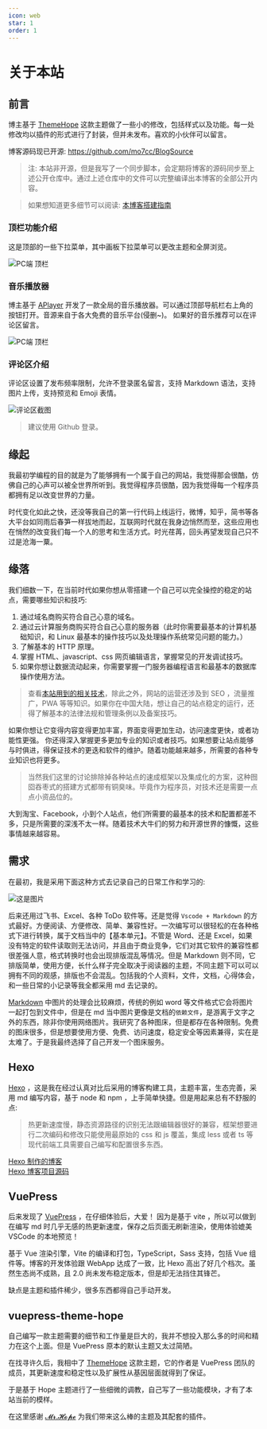 ```yaml
---
icon: web
star: 1
order: 1
---
```


# 关于本站

## 前言

博主基于 [ThemeHope](https://theme-hope.vuejs.press) 这款主题做了一些小的修改，包括样式以及功能。每一处修改均以插件的形式进行了封装，但并未发布。喜欢的小伙伴可以留言。

博客源码现已开源: <https://github.com/mo7cc/BlogSource>

> 注: 本站非开源，但是我写了一个同步脚本，会定期将博客的源码同步至上述公开仓库中。通过上述仓库中的文件可以完整编译出本博客的全部公开内容。

> 如果想知道更多细节可以阅读: [本博客搭建指南](../devBlogProcess/README.md)

### 顶栏功能介绍

这是顶部的一些下拉菜单，其中画板下拉菜单可以更改主题和全屏浏览。

![PC端 顶栏](./image/navBar.png)

### 音乐播放器

博主基于 [APlayer](https://aplayer.js.org) 开发了一款全局的音乐播放器。可以通过顶部导航栏右上角的 <MyIcon name="music" /> 按钮打开。音源来自于各大免费的音乐平台(侵删~)。 如果好的音乐推荐可以在评论区留言。

![PC端 顶栏](./image/musicPlay.png)

### 评论区介绍

评论区设置了发布频率限制，允许不登录匿名留言，支持 Markdown 语法，支持图片上传，支持预览和 Emoji 表情。

![评论区截图](./image/common.png)

> 建议使用 Github 登录。

## 缘起

我最初学编程的目的就是为了能够拥有一个属于自己的网站，我觉得那会很酷，仿佛自己的心声可以被全世界所听到。我觉得程序员很酷，因为我觉得每一个程序员都拥有足以改变世界的力量。

时代变化如此之快，还没等我自己的第一行代码上线运行，微博，知乎，简书等各大平台如同雨后春笋一样拔地而起，互联网时代就在我身边悄然而至，这些应用也在悄然的改变我们每一个人的思考和生活方式。时光荏苒，回头再望发现自己只不过是沧海一粟。

## 缘落

我们细数一下，在当前时代如果你想从零搭建一个自己可以完全操控的稳定的站点，需要哪些知识和技巧:

1. 通过域名商购买符合自己心意的域名。
2. 通过云计算服务商购买符合自己心意的服务器（此时你需要最基本的计算机基础知识，和 Linux 最基本的操作技巧以及处理操作系统常见问题的能力。）
3. 了解基本的 HTTP 原理。
4. 掌握 HTML、javascript、css 网页编辑语言，掌握常见的开发调试技巧。
5. 如果你想让数据流动起来，你需要掌握一门服务器编程语言和最基本的数据库操作使用方法。

> 查看[本站用到的相关技术](../favorite/links/document.md)，除此之外，网站的运营还涉及到 SEO ，流量推广，PWA 等等知识。如果你在中国大陆，想让自己的站点稳定的运行，还得了解基本的法律法规和管理条例以及备案技巧。

如果你想让它变得内容变得更加丰富，界面变得更加生动，访问速度更快，或者功能性更强。
你还得深入掌握更多更加专业的知识或者技巧。如果想要让站点能够与时俱进，得保证技术的更迭和软件的维护。随着功能越来越多，所需要的各种专业知识也将更多。

> 当然我们这里的讨论排除掉各种站点的速成框架以及集成化的方案，这种囫囵吞枣式的搭建方式都带有铜臭味。毕竟作为程序员，对技术还是需要一点点小资品位的。

大到淘宝、Facebook，小到个人站点，他们所需要的最基本的技术和配置都差不多，只是所需要的深浅不太一样。随着技术大牛们的努力和开源世界的慷慨，这些事情越来越容易。

## 需求

在最初，我是采用下面这种方式去记录自己的日常工作和学习的:

![这是图片](./image/weekly.jpg)

后来还用过飞书、Excel、各种 ToDo 软件等。还是觉得 `Vscode + Markdown` 的方式最好。方便阅读、方便修改、简单、兼容性好。一次编写可以很轻松的在各种格式下进行转换，属于文档当中的【基本单元】。不管是 Word、还是 Excel，如果没有特定的软件读取则无法访问，并且由于商业竞争，它们对其它软件的兼容性都很差强人意，格式转换时也会出现排版混乱等情况。但是 Markdown 则不同，它排版简单，使用方便，长什么样子完全取决于阅读器的主题，不同主题下可以可以拥有不同的观感，排版也不会混乱。包括我的个人资料，文件，文档，心得体会，和一些日常的小记录等我全都采用 md 去记录的。

[Markdown](https://markdown.com.cn) 中图片的处理会比较麻烦，传统的例如 word 等文件格式它会将图片一起打包到文件中，但是在 md 当中图片更像是文档的`依赖文件`，是游离于文字之外的东西，除非你使用网络图片。我研究了各种图床，但是都存在各种限制。免费的图床很多，但是想要使用方便、免费、访问速度，稳定安全等因素兼得，实在是太难了。于是我最终选择了自己开发一个图床服务。

## Hexo

[Hexo](https://hexo.io/) ，这是我在经过认真对比后采用的博客构建工具，主题丰富，生态完善，采用 md 编写内容，基于 node 和 npm ，上手简单快捷。但是用起来总有不舒服的点:

> 热更新速度慢，静态资源路径的识别无法跟编辑器很好的兼容，框架想要进行二次编码和修改只能使用最原始的 css 和 js 覆盖，集成 less 或者 ts 等现代前端工具需要自己编写和配置很多东西。

[Hexo 制作的博客](http://blog2.mo7.cc) \
[Hexo 博客项目源码](https://github.com/mo7Code/hexo-blog)

## VuePress

后来发现了 [VuePress](https://v2.vuepress.vuejs.org) ，在仔细体验后，大爱！ 因为是基于 vite ，所以可以做到在编写 md 时几乎无感的热更新速度，保存之后页面无刷新渲染，使用体验媲美 VSCode 的本地预览！

基于 Vue 渲染引擎，Vite 的编译和打包，TypeScript，Sass 支持，包括 Vue 组件等。博客的开发体验跟 WebApp 达成了一致，比 Hexo 高出了好几个档次。虽然生态尚不成熟，且 2.0 尚未发布稳定版本，但是却无法挡住其锋芒。

缺点是主题和插件稀少，很多东西都得自己手动开发。

## vuepress-theme-hope

自己编写一款主题需要的细节和工作量是巨大的，我并不想投入那么多的时间和精力在这个上面。但是 VuePress 原本的默认主题又太过简陋。

在找寻许久后，我相中了 [ThemeHope](https://theme-hope.vuejs.press) 这款主题，它的作者是 VuePress 团队的成员，其更新速度和稳定性以及扩展性从基因层面就得到了保证。

于是基于 Hope 主题进行了一些细微的调教，自己写了一些功能模块，才有了本站当前的模样。

在这里感谢 [𝓜𝓻.𝓗𝓸𝓹𝓮](https://mrhope.site) 为我们带来这么棒的主题及其配套的插件。
